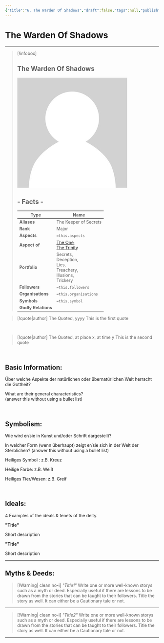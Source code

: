 ```yaml
---
{"title":"6. The Warden Of Shadows","draft":false,"tags":null,"publish":true,"name":"The Warden Of Shadows","aliases":"The Keeper of Secrets","organisations":"","rank":"Major","symbol":"","portfolio":"Secrets, <br>Deception, <br>Lies, <br>Treachery, <br>Illusions, <br>Trickery","followers":"","relations":"","path":"3. Gods & Religion/4. The Nine/6. The Warden Of Shadows.md","permalink":"/3-gods-and-religion/4-the-nine/6-the-warden-of-shadows/","PassFrontmatter":true}
---
```


# The Warden Of Shadows

---
> [!infobox]
> 
> 
> ## **The Warden Of Shadows**
> 
> ![../../../NPC_Placeholder.jpg](../../NPC_Placeholder.jpg)
> 
> ## - Facts -
> | Type | Name |
> | ---- | ---- |
> | **Aliases** | The Keeper of Secrets |
> | **Rank** | Major |
> | **Aspects** | `=this.aspects` |
> | **Aspect of** | [The One](../2.%20The%20One%20True%20God/1.%20The%20One.md), <br>[The Trinity](../3.%20The%20Trinity/1.%20The%20Trinity.md) |
> | **Portfolio** | Secrets, <br>Deception, <br>Lies, <br>Treachery, <br>Illusions, <br>Trickery |
> | **Followers** | `=this.followers` |
> | **Organisations** | `=this.organisations` |
> | **Symbols** | `=this.symbol` |
> | **Godly Relations** |  |


> [!quote|author] The Quoted, yyyy
> This is the first quote

<br>

> [!quote|author] The Quoted, at place x, at time y
> This is the second quote

<br>

## Basic Information:
Über welche Aspekte der natürlichen oder übernatürlichen Welt herrscht die Gottheit?

What are their general characteristics?  
(answer this without using a bullet list)

<br>

## Symbolism:
Wie wird er/sie in Kunst und/oder Schrift dargestellt?

In welcher Form (wenn überhaupt) zeigt er/sie sich in der Welt der Sterblichen?
(answer this without using a bullet list)

Heiliges Symbol : z.B. Kreuz

Heilige Farbe: z.B. Weiß

Heiliges Tier/Wesen: z.B. Greif

<br>

## Ideals:
4 Examples of the ideals & tenets of the deity.

**"Title"**

Short description

**"Title"**

Short description

---

## Myths & Deeds:
>[!Warning| clean no-i] *"Title1"*
> Write one or more well-known storys such as a myth or deed. Especially useful if there are lessons to be drawn from the stories that can be taught to their followers. Title the story as well. It can either be a Cautionary tale or not.
---
>[!Warning| clean no-i] *"Title2"*
> Write one or more well-known storys such as a myth or deed. Especially useful if there are lessons to be drawn from the stories that can be taught to their followers. Title the story as well. It can either be a Cautionary tale or not.
---